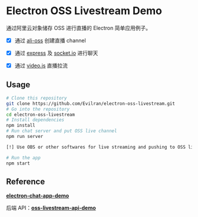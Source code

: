 # Electron OSS Livestream Demo

通过阿里云对象储存 OSS 进行直播的 Electron 简单应用例子。

- [x] 通过 [ali-oss](https://github.com/ali-sdk/ali-oss) 创建直播 channel
- [x] 通过 [express](https://expressjs.com/) 及 [socket.io](https://socket.io) 进行聊天
- [x] 通过 [video.js](https://videojs.com/) 直播拉流


## Usage

```bash
# Clone this repository
git clone https://github.com/Evilran/electron-oss-livestream.git
# Go into the repository
cd electron-oss-livestream
# Install dependencies
npm install
# Run chat server and put OSS live channel
npm run server

[!] Use OBS or other softwares for live streaming and pushing to OSS live channel.

# Run the app
npm start
```

## Reference

 [**electron-chat-app-demo**](https://github.com/demian85/electron-chat-app-demo)  

后端 API：[**oss-livestream-api-demo**](https://github.com/Evilran/oss-livestream-api-demo)  
